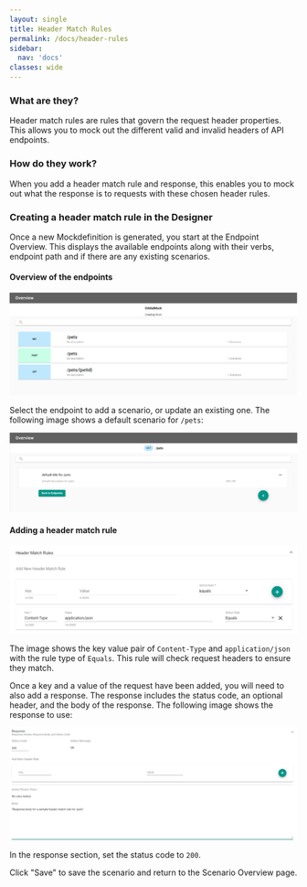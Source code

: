 ```yaml
---
layout: single
title: Header Match Rules
permalink: /docs/header-rules
sidebar:
  nav: 'docs'
classes: wide
---
```


### What are they?

Header match rules are rules that govern the request header properties. This allows you to mock out the different
valid and invalid headers of API endpoints.

### How do they work?

When you add a header match rule and response, this enables you to mock out what the response is to requests with
these chosen header rules.

### Creating a header match rule in the Designer

Once a new Mockdefinition is generated, you start at the Endpoint Overview. This displays the available endpoints
along with their verbs, endpoint path and if there are any existing scenarios.

#### Overview of the endpoints

![Endpoint Overview](../../../assets/images/orbital-ui/endpointoverview.png)

Select the endpoint to add a scenario, or update an existing one. The following image shows a default scenario for `/pets`:

![Scenario Overview](../../../assets/images/orbital-ui/scenariooverview.png)

#### Adding a header match rule

![Header Request Match - Request](../../../assets/images/request-match-rules/addingheadermatchrule.png)

The image shows the key value pair of `Content-Type` and `application/json` with the rule type of `Equals`. This
rule will check request headers to ensure they match.

Once a key and a value of the request have been added, you will need to also add a response. The response includes
the status code, an optional header, and the body of the response. The following image shows the response to use:

![Header Request Match - Response](../../../assets/images/request-match-rules/addingheadermatchruleresponse.png)

In the response section, set the status code to `200`.

Click "Save" to save the scenario and return to the Scenario Overview page.
